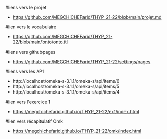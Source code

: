 #liens vers le projet
- https://github.com/MEGCHICHEFarid/THYP_21-22/blob/main/projet.md

#lien vers le vocabulaire 
- https://github.com/MEGCHICHEFarid/THYP_21-22/blob/main/onto/onto.ttl

#liens vers githubpages
- https://github.com/MEGCHICHEFarid/THYP_21-22/settings/pages

#liens vers les API
- http://localhost/omeka-s-3.1.1/omeka-s/api/items/6
- http://localhost/omeka-s-3.1.1/omeka-s/api/items/5
- http://localhost/omeka-s-3.1.1/omeka-s/api/items/4

#lien vers l'exercice 1
 - https://megchichefarid.github.io/THYP_21-22/ex1/index.html

#lien vers récapitulatif Omk
  - https://megchichefarid.github.io/THYP_21-22/omk/index.html

